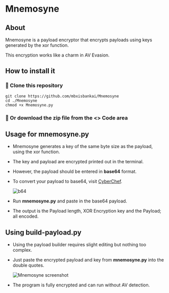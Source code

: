 # Mnemosyne
## About
Mnemosyne is a payload encryptor that encrypts payloads using keys generated by the xor function.

This encryption works like a charm in AV Evasion.

## How to install it
### 🔴 Clone this repository
```
git clone https://github.com/mbxisbankai/Mnemosyne
cd ./Mnemosyne
chmod +x Mnemosyne.py
```
### 🔴 Or download the zip file from the **<> Code** area

## Usage for mnemosyne.py
+ Mnemosyne generates a key of the same byte size as the payload, using the xor function.

+ The key and payload are encrypted printed out in the terminal.

+ However, the payload should be entered in **base64** format.

+ To convert your payload to base64, visit <a href="https://gchq.github.io/CyberChef/" target="_blank" rel="noopener noreferrer">CyberChef</a>.

  ![b64](https://github.com/mbxisbankai/Mnemosyne/assets/108576900/8da1603d-bc15-4b1d-810e-6aa126ff291f)

+ Run **mnemosyne.py** and paste in the base64 payload.

+ The output is the Payload length, XOR Encryption key and the Payload; all encoded.

## Using build-payload.py
+ Using the payload builder requires slight editing but nothing too complex.

+ Just paste the encrypted payload and key from **mnemosyne.py** into the double quotes.

   ![Mnemosyne screenshot](https://github.com/mbxisbankai/Mnemosyne/assets/108576900/68627455-35fc-44ee-854a-490cfa5cf4c6)

+ The program is fully encrypted and can run without AV detection.








